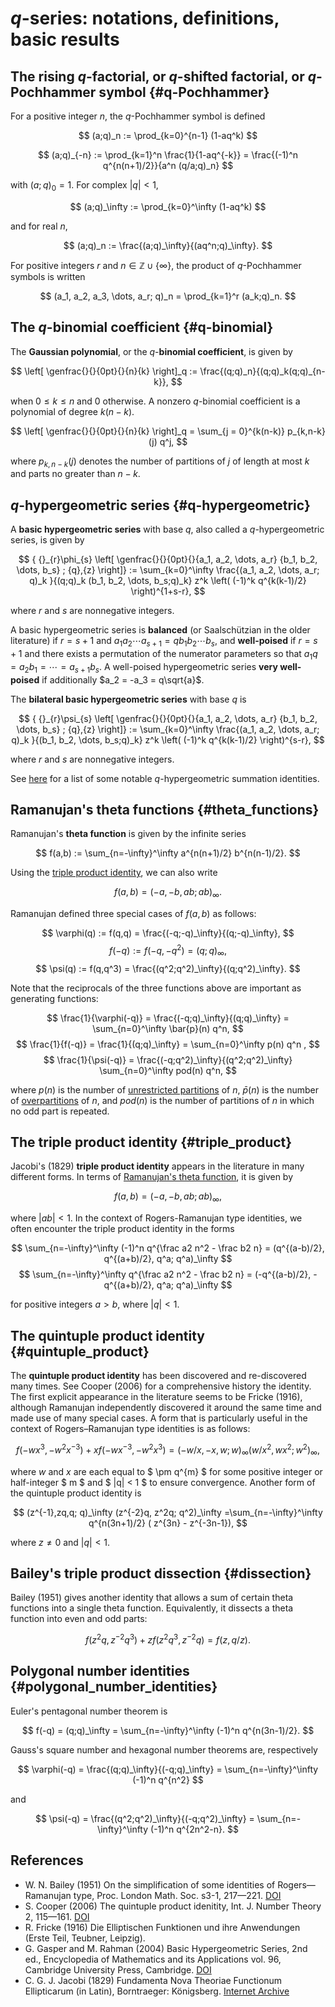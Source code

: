 # $q$-series: notations, definitions, basic results

## The rising $q$-factorial, or $q$-shifted factorial, or $q$-Pochhammer symbol {#q-Pochhammer}

For a positive integer $n$, the $q$-Pochhammer symbol is defined

$$ (a;q)_n := \prod_{k=0}^{n-1} (1-aq^k) $$

$$ (a;q)_{-n} := \prod_{k=1}^n \frac{1}{1-aq^{-k}} = \frac{(-1)^n q^{n(n+1)/2}}{a^n (q/a;q)_n} $$

with $(a;q)_0 = 1$. For complex $\vert q \vert < 1$,

$$ (a;q)_\infty := \prod_{k=0}^\infty (1-aq^k) $$

and for real $n$,

$$ (a;q)_n := \frac{(a;q)_\infty}{(aq^n;q)_\infty}. $$

For positive integers $r$ and $n \in \mathbb{Z} \cup \{\infty\}$,
the product of $q$-Pochhammer symbols is written

$$ (a_1, a_2, a_3, \dots, a_r; q)_n = \prod_{k=1}^r (a_k;q)_n. $$


## The $q$-binomial coefficient {#q-binomial}

The **Gaussian polynomial**, or the $q$-**binomial coefficient**, is given by

$$ \left[ \genfrac{}{}{0pt}{}{n}{k} \right]_q := \frac{(q;q)_n}{(q;q)_k(q;q)_{n-k}}, $$

when $0 \leq k \leq n$ and $0$ otherwise. A nonzero $q$-binomial coefficient is a polynomial of degree $k(n-k)$.

$$ \left[ \genfrac{}{}{0pt}{}{n}{k} \right]_q = \sum_{j = 0}^{k(n-k)} p_{k,n-k}(j) q^j, $$

where $p_{k,n-k}(j)$ denotes the number of partitions of $j$ of length at most $k$ and parts no greater than $n-k$.


## $q$-hypergeometric series {#q-hypergeometric}

A **basic hypergeometric series** with base $q$, also called a $q$-hypergeometric series, is given by

$$ { {}_{r}\phi_{s} \left[ \genfrac{}{}{0pt}{}{a_1, a_2, \dots, a_r} {b_1, b_2, \dots, b_s} ; {q},{z} \right]} := \sum_{k=0}^\infty \frac{(a_1, a_2, \dots, a_r; q)_k }{(q;q)_k (b_1, b_2, \dots, b_s;q)_k} z^k \left( (-1)^k q^{k(k-1)/2} \right)^{1+s-r}, $$

where $r$ and $s$ are nonnegative integers.

A basic hypergeometric series is **balanced** (or Saalschützian in the older literature) if $r=s+1$ and $a_1 a_2 \cdots a_{s+1} = q b_1 b_2\cdots b_s$, and **well-poised** if $r=s+1$ and there exists a permutation of the numerator parameters so that $a_1 q = a_2 b_1 = \cdots = a_{s+1} b_s$. A well-poised hypergeometric series **very well-poised** if additionally $a_2 = -a_3 = q\sqrt{a}$.

The **bilateral basic hypergeometric series** with base $q$ is

$$ { {}_{r}\psi_{s} \left[ \genfrac{}{}{0pt}{}{a_1, a_2, \dots, a_r} {b_1, b_2, \dots, b_s} ; {q},{z} \right]} := \sum_{k=0}^\infty \frac{(a_1, a_2, \dots, a_r; q)_k }{(b_1, b_2, \dots, b_s;q)_k} z^k \left( (-1)^k q^{k(k-1)/2} \right)^{s-r}, $$

where $r$ and $s$ are nonnegative integers.

See [here](fundamental_q-hypergeometric_sums.html) for a list of some notable $q$-hypergeometric summation identities.


## Ramanujan's theta functions {#theta_functions}

Ramanujan's **theta function** is given by the infinite series

$$ f(a,b) := \sum_{n=-\infty}^\infty a^{n(n+1)/2} b^{n(n-1)/2}. $$

Using the [triple product identity](#triple_product), we can also write

$$ f(a,b) = (-a, -b, ab; ab)_\infty. $$

Ramanujan defined three special cases of $f(a,b)$ as follows:

$$ \varphi(q) := f(q,q) = \frac{(-q;-q)_\infty}{(q;-q)_\infty}, $$
$$ f(-q) :=  f(-q, -q^2) = (q;q)_\infty, $$
$$ \psi(q) := f(q,q^3) = \frac{(q^2;q^2)_\infty}{(q;q^2)_\infty}. $$

Note that the reciprocals of the three functions above are important as generating functions:

$$ \frac{1}{\varphi(-q)} = \frac{(-q;q)_\infty}{(q;q)_\infty} = \sum_{n=0}^\infty \bar{p}(n) q^n, $$
$$ \frac{1}{f(-q)} = \frac{1}{(q;q)_\infty} = \sum_{n=0}^\infty p(n) q^n , $$
$$ \frac{1}{\psi(-q)} =  \frac{(-q;q^2)_\infty}{(q^2;q^2)_\infty} \sum_{n=0}^\infty pod(n) q^n, $$

where $p(n)$ is the number of [unrestricted partitions](partitions.html#integer_partitions) of $n$, $\bar{p}(n)$ is the number of [overpartitions](partitions.html#overpartitions) of $n$, and $pod(n)$ is the number of partitions of $n$ in which no odd part is repeated. 


## The triple product identity {#triple_product}

Jacobi's (1829) **triple product identity** appears in the literature in many different forms. In terms of [Ramanujan's theta function](#theta_functions), it is given by

$$ f(a,b) = (-a, -b, ab; ab)_\infty, $$

where $|ab|<1.$ In the context of Rogers-Ramanujan type identities, we often encounter the triple product identity in the forms

$$ \sum_{n=-\infty}^\infty (-1)^n q^{\frac a2 n^2 - \frac b2 n} = (q^{(a-b)/2}, q^{(a+b)/2}, q^a; q^a)_\infty $$
$$ \sum_{n=-\infty}^\infty q^{\frac a2 n^2 - \frac b2 n} = (-q^{(a-b)/2}, -q^{(a+b)/2}, q^a; q^a)_\infty $$

for positive integers $a > b$, where $\vert q \rvert < 1$.


## The quintuple product identity {#quintuple_product}

The **quintuple product identity** has been discovered and re-discovered many times. See Cooper (2006) for a comprehensive history the identity. The first explicit appearance in the literature seems to be Fricke (1916), although Ramanujan independently discovered it around the same time and made use of many special cases. A form that is particularly useful in the context of Rogers&ndash;Ramanujan type identities is as follows:

$$ f(-wx^3, -w^2 x^{-3}) + x f(-wx^{-3},-w^2 x^3) = (-w/x, -x, w; w)_\infty (w/x^2, wx^2; w^2)_\infty, $$

where $w$ and $x$ are each equal to $ \pm q^{m} $ for some positive integer or half-integer $ m $ and $ |q| < 1 $ to ensure convergence. Another form of the quintuple product identity is

$$ (z^{-1},zq,q; q)_\infty (z^{-2}q, z^2q; q^2)_\infty =\sum_{n=-\infty}^\infty q^{n(3n+1)/2} ( z^{3n} - z^{-3n-1}), $$

where $z\neq 0$ and $|q|<1$.


## Bailey's triple product dissection {#dissection}

Bailey (1951) gives another identity that allows a sum of certain theta functions into a single theta function.  Equivalently, it dissects a theta function into even and odd parts:

$$ f(z^2 q, z^{-2} q^3) + z f(z^2 q^3, z^{-2}q) = f(z, q/z). $$


## Polygonal number identities {#polygonal_number_identities}

Euler's pentagonal number theorem is

$$ f(-q) = (q;q)_\infty = \sum_{n=-\infty}^\infty (-1)^n q^{n(3n-1)/2}. $$

Gauss's square number and hexagonal number theorems are, respectively

$$ \varphi(-q) = \frac{(q;q)_\infty}{(-q;q)_\infty} = \sum_{n=-\infty}^\infty (-1)^n q^{n^2} $$

and

$$ \psi(-q) = \frac{(q^2;q^2)_\infty}{(-q;q^2)_\infty} = \sum_{n=-\infty}^\infty (-1)^n q^{2n^2-n}. $$


## References

- W. N. Bailey (1951) On the simplification of some identities of Rogers—Ramanujan type, Proc. London Math. Soc. s3-1, 217—221. [DOI](https://doi.org/10.1017/CBO9780511526251) 
- S. Cooper (2006) The quintuple product idenitity, Int. J. Number Theory 2, 115—161. [DOI](https://doi.org/10.1142/S1793042106000401)
- R. Fricke (1916) Die Elliptischen Funktionen und ihre Anwendungen (Erste Teil, Teubner, Leipzig).
- G. Gasper and M. Rahman (2004) Basic Hypergeometric Series, 2nd ed., Encyclopedia of Mathematics and its Applications vol. 96, Cambridge University Press, Cambridge. [DOI](https://doi.org/10.1017/CBO9780511526251)
- C. G. J. Jacobi (1829) Fundamenta Nova Theoriae Functionum Ellipticarum (in Latin), Borntraeger: Königsberg. [Internet Archive](https://archive.org/details/fundamentanovat00jacogoog/mode/)
